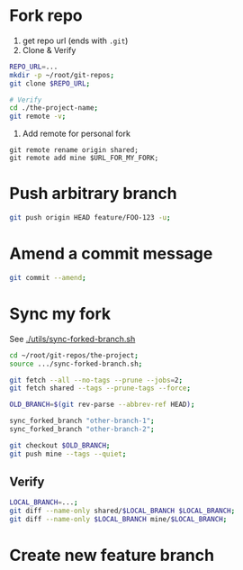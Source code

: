# Fork repo
1. get repo url (ends with `.git`)
1. Clone & Verify
```bash
REPO_URL=...
mkdir -p ~/root/git-repos;
git clone $REPO_URL;

# Verify
cd ./the-project-name;
git remote -v;
```
1. Add remote for personal fork
```
git remote rename origin shared;
git remote add mine $URL_FOR_MY_FORK;
```

# Push arbitrary branch
```bash
git push origin HEAD feature/FOO-123 -u;
```

# Amend a commit message
```bash
git commit --amend;
```

# Sync my fork
See [./utils/sync-forked-branch.sh](./utils/sync-forked-branch.sh)
```bash
cd ~/root/git-repos/the-project;
source .../sync-forked-branch.sh;

git fetch --all --no-tags --prune --jobs=2;
git fetch shared --tags --prune-tags --force;

OLD_BRANCH=$(git rev-parse --abbrev-ref HEAD);

sync_forked_branch "other-branch-1";
sync_forked_branch "other-branch-2";

git checkout $OLD_BRANCH;
git push mine --tags --quiet;
```

## Verify
```bash
LOCAL_BRANCH=...;
git diff --name-only shared/$LOCAL_BRANCH $LOCAL_BRANCH;
git diff --name-only $LOCAL_BRANCH mine/$LOCAL_BRANCH;
```


# Create new feature branch